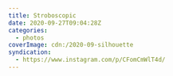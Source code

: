```yaml
---
title: Stroboscopic
date: 2020-09-27T09:04:28Z
categories:
  - photos
coverImage: cdn:/2020-09-silhouette
syndication:
  - https://www.instagram.com/p/CFomCmWlT4d/
---
```

